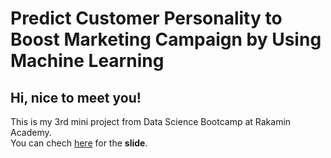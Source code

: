 # Predict Customer Personality to Boost Marketing Campaign by Using Machine Learning
## Hi, nice to meet you!
This is my 3rd mini project from Data Science Bootcamp at Rakamin Academy.<br />
You can chech [here](https://speakerdeck.com/agustinaswd/predict-customer-personality-to-boost-marketing-campaign-by-using-machine-learning) for the **slide**.
